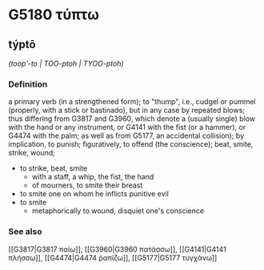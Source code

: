 # G5180 τύπτω

## týptō

_(toop'-to | TOO-ptoh | TYOO-ptoh)_

### Definition

a primary verb (in a strengthened form); to "thump", i.e., cudgel or pummel (properly, with a stick or bastinado), but in any case by repeated blows; thus differing from G3817 and G3960, which denote a (usually single) blow with the hand or any instrument, or G4141 with the fist (or a hammer), or G4474 with the palm; as well as from G5177, an accidental collision); by implication, to punish; figuratively, to offend (the conscience); beat, smite, strike, wound; 

- to strike, beat, smite
  - with a staff, a whip, the fist, the hand
  - of mourners, to smite their breast
- to smite one on whom he inflicts punitive evil
- to smite
  - metaphorically to wound, disquiet one's conscience

### See also

[[G3817|G3817 παίω]], [[G3960|G3960 πατάσσω]], [[G4141|G4141 πλήσσω]], [[G4474|G4474 ῥαπίζω]], [[G5177|G5177 τυγχάνω]]
